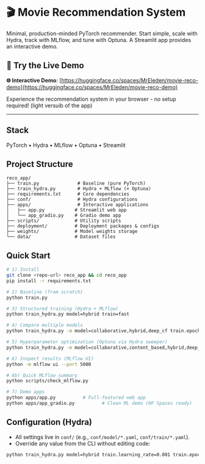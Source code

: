 # 🎬 Movie Recommendation System

Minimal, production-minded PyTorch recommender. Start simple, scale with Hydra, track with MLflow, and tune with Optuna. A Streamlit app provides an interactive demo.

## 🚀 Try the Live Demo

**🌐 Interactive Demo**: [https://huggingface.co/spaces/MrEleden/movie-reco-demo](https://huggingface.co/spaces/MrEleden/movie-reco-demo)

Experience the recommendation system in your browser - no setup required! (light versuib of the app)

---

## Stack
PyTorch • Hydra • MLflow • Optuna • Streamlit

## Project Structure
```
reco_app/
├── train.py              # Baseline (pure PyTorch)
├── train_hydra.py        # Hydra + MLflow (+ Optuna)
├── requirements.txt      # Core dependencies
├── conf/                 # Hydra configurations
├── apps/                 # Interactive applications
│   ├── app.py           # Streamlit web app
│   └── app_gradio.py    # Gradio demo app
├── scripts/             # Utility scripts
├── deployment/          # Deployment packages & configs
├── weights/             # Model weights storage
└── data/                # Dataset files
```

## Quick Start
```bash
# 1) Install
git clone <repo-url> reco_app && cd reco_app
pip install -r requirements.txt

# 2) Baseline (from scratch)
python train.py

# 3) Structured training (Hydra + MLflow)
python train_hydra.py model=hybrid train=fast

# 4) Compare multiple models
python train_hydra.py -m model=collaborative,hybrid,deep_cf train.epochs=5

# 5) Hyperparameter optimization (Optuna via Hydra sweeper)
python train_hydra.py -m model=collaborative,content_based,hybrid,deep_cf   train=production hydra/sweeper=optuna_production

# 6) Inspect results (MLflow UI)
python -m mlflow ui --port 5000

# 6b) Quick MLflow summary
python scripts/check_mlflow.py

# 7) Demo apps
python apps/app.py          # Full-featured web app
python apps/app_gradio.py          # Clean ML demo (HF Spaces ready)
```

## Configuration (Hydra)
- All settings live in `conf/` (e.g., `conf/model/*.yaml`, `conf/train/*.yaml`).
- Override any value from the CLI without editing code:
```bash
python train_hydra.py model=hybrid train.learning_rate=0.001 train.epochs=10
```
